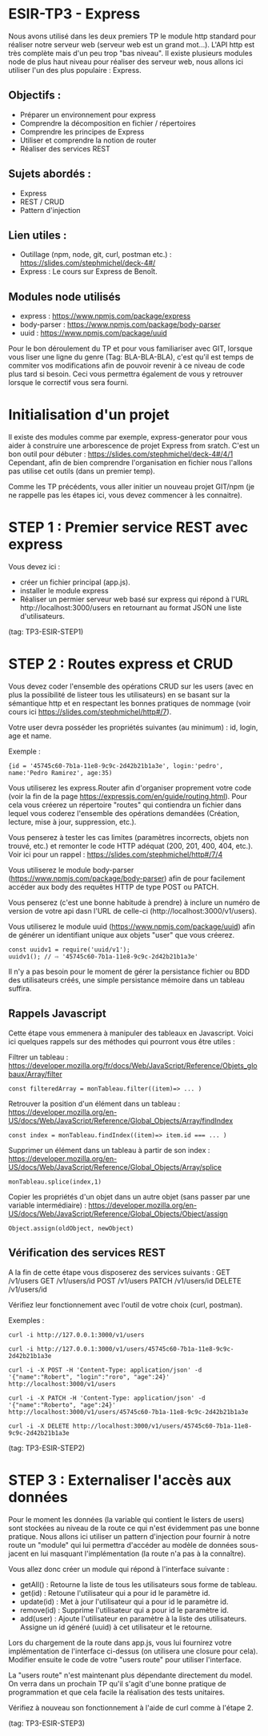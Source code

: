 # ESIR-TP3 - Express

Nous avons utilisé dans les deux premiers TP le module http standard pour réaliser notre serveur web (serveur web est un grand mot...). 
L'API http est très complète mais d'un peu trop "bas niveau".
Il existe plusieurs modules node de plus haut niveau pour réaliser des serveur web, nous allons ici utiliser l'un des plus populaire : Express.

## Objectifs :
  - Préparer un environnement pour express 
  - Comprendre la décomposition en fichier / répertoires
  - Comprendre les principes de Express
  - Utiliser et comprendre la notion de router
  - Réaliser des services REST 
  
## Sujets abordés :
 - Express
 - REST / CRUD
 - Pattern d'injection
 
## Lien utiles :

  - Outillage (npm, node, git, curl, postman etc.) : https://slides.com/stephmichel/deck-4#/
  - Express : Le cours sur Express de Benoît. 
  
## Modules node utilisés
  - express : https://www.npmjs.com/package/express
  - body-parser : https://www.npmjs.com/package/body-parser
  - uuid : https://www.npmjs.com/package/uuid
  
Pour le bon déroulement du TP et pour vous familiariser avec GIT, lorsque vous liser une ligne du genre (Tag: BLA-BLA-BLA), 
c'est qu'il est temps de commiter vos modifications afin de pouvoir revenir à ce niveau de code plus tard si besoin. 
Ceci vous permettra également de vous y retrouver lorsque le correctif vous sera fourni.
  
# Initialisation d'un projet

Il existe des modules comme par exemple, express-generator pour vous aider à construire une arborescence de projet Express from sratch.
C'est un bon outil pour débuter : https://slides.com/stephmichel/deck-4#/4/1
Cependant, afin de bien comprendre l'organisation en fichier nous l'allons pas utilise cet outils (dans un premier temp).

Comme les TP précédents, vous aller initier un nouveau projet GIT/npm (je ne rappelle pas les étapes ici, vous devez commencer à les connaitre).

# STEP 1 : Premier service REST avec express
Vous devez ici :
  - créer un fichier principal (app.js).
  - installer le module express
  - Réaliser un permier serveur web basé sur express qui répond à l'URL http://localhost:3000/users en retournant au format JSON une liste d'utilisateurs.
  
 (tag: TP3-ESIR-STEP1)
  
# STEP 2 : Routes express et CRUD 
Vous devez coder l'ensemble des opérations CRUD sur les users (avec en plus la possibilité de listeer tous les utilisateurs) en se basant sur la sémantique http et en respectant les bonnes pratiques de nommage (voir cours ici https://slides.com/stephmichel/http#/7).

Votre user devra posséder les propriétés suivantes (au minimum) : id, login, age et name.

Exemple : 
 
    {id = '45745c60-7b1a-11e8-9c9c-2d42b21b1a3e', login:'pedro', name:'Pedro Ramirez', age:35)

Vous utiliserez les express.Router afin d'organiser proprement votre code (voir la fin de la page  https://expressjs.com/en/guide/routing.html).
Pour cela vous créerez un répertoire "routes" qui contiendra un fichier dans lequel vous coderez l'ensemble des opérations demandées (Création, lecture, mise à jour, suppression, etc.).

Vous penserez à tester les cas limites (paramètres incorrects, objets non trouvé, etc.) et remonter le code HTTP adéquat (200, 201, 400, 404, etc.). Voir ici pour un rappel : https://slides.com/stephmichel/http#/7/4
  
Vous utiliserez le module body-parser (https://www.npmjs.com/package/body-parser) afin de pour facilement accéder aux body des requêtes HTTP de type POST ou PATCH.  
  
Vous penserez (c'est une bonne habitude à prendre) à inclure un numéro de version de votre api dasn l'URL de celle-ci (http://localhost:3000/v1/users).

Vous utiliserez le module uuid (https://www.npmjs.com/package/uuid) afin de générer un identifiant unique aux objets "user" que vous créerez.

    const uuidv1 = require('uuid/v1');
    uuidv1(); // ⇨ '45745c60-7b1a-11e8-9c9c-2d42b21b1a3e'

Il n'y a pas besoin pour le moment de gérer la persistance fichier ou BDD des utilisateurs créés, une simple persistance mémoire dans un tableau suffira.

## Rappels Javascript
Cette étape vous emmenera à manipuler des tableaux en Javascript. Voici ici quelques rappels sur des méthodes qui pourront vous être utiles :

  Filtrer un tableau : https://developer.mozilla.org/fr/docs/Web/JavaScript/Reference/Objets_globaux/Array/filter
    
    const filteredArray = monTableau.filter((item)=> ... )
    
  Retrouver la position d'un élément dans un tableau : https://developer.mozilla.org/en-US/docs/Web/JavaScript/Reference/Global_Objects/Array/findIndex
    
    const index = monTableau.findIndex((item)=> item.id === ... )
    
  Supprimer un élément dans un tableau à partir de son index : https://developer.mozilla.org/en-US/docs/Web/JavaScript/Reference/Global_Objects/Array/splice
    
    monTableau.splice(index,1)
    
  Copier les propriétés d'un objet dans un autre objet (sans passer par une variable intermédiaire) : https://developer.mozilla.org/en-US/docs/Web/JavaScript/Reference/Global_Objects/Object/assign
   
    Object.assign(oldObject, newObject)
   

## Vérification des services REST
A la fin de cette étape vous disposerez des services suivants :
    GET /v1/users
    GET /v1/users/id
    POST /v1/users
    PATCH /v1/users/id 
    DELETE /v1/users/id

Vérifiez leur fonctionnement avec l'outil de votre choix (curl, postman).

Exemples :
    
    curl -i http://127.0.0.1:3000/v1/users

    curl -i http://127.0.0.1:3000/v1/users/45745c60-7b1a-11e8-9c9c-2d42b21b1a3e  
    
    curl -i -X POST -H 'Content-Type: application/json' -d '{"name":"Robert", "login":"roro", "age":24}' http://localhost:3000/v1/users

    curl -i -X PATCH -H 'Content-Type: application/json' -d '{"name":"Roberto", "age":24}' http://localhost:3000/v1/users/45745c60-7b1a-11e8-9c9c-2d42b21b1a3e

    curl -i -X DELETE http://localhost:3000/v1/users/45745c60-7b1a-11e8-9c9c-2d42b21b1a3e

 (tag: TP3-ESIR-STEP2)


# STEP 3 : Externaliser l'accès aux données
 Pour le moment les données (la variable qui contient le listers de users) sont stockées au niveau de la route ce qui n'est évidemment pas une bonne pratique.
 Nous allons ici utiliser un pattern d'injection pour fournir à notre route un "module" qui lui permettra d'accéder au modèle de données sous-jacent en lui masquant l'implémentation (la route n'a pas à la connaître).
 
 Vous allez donc créer un module qui répond à l'interface suivante :
  - getAll() : Retourne la liste de tous les utilisateurs sous forme de tableau.
  - get(id) : Retoune l'utilisateur qui a pour id le paramètre id.
  - update(id) : Met à jour l'utilisateur qui a pour id le paramètre id.
  - remove(id) : Supprime l'utilisateur qui a pour id le paramètre id.
  - add(user) : Ajoute l'utilisateur en paramètre à la liste des utilisateurs. Assigne un id généré (uuid) à cet utilisateur et le retourne.
        
 Lors du chargement de la route dans app.js, vous lui fournirez votre implémentation de l'interface ci-dessus (on utilisera une closure pour cela). 
 Modifier ensuite le code de votre "users route" pour utiliser l'interface.

 La "users route" n'est maintenant plus dépendante directement du model. On verra dans un prochain TP qu'il s'agit d'une bonne pratique de programmation et que cela facile la réalisation des tests unitaires.

 Vérifiez à nouveau son fonctionnement à l'aide de curl comme à l'étape 2.
 
 (tag: TP3-ESIR-STEP3)
